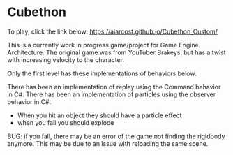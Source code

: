 # Cubethon

To play, click the link below:
https://aiarcost.github.io/Cubethon_Custom/

This is a currently work in progress game/project for Game Engine Architecture. The original game was from YouTuber Brakeys, but has a twist with increasing velocity to the character.

Only the first level has these implementations of behaviors below:

There has been an implementation of replay using the Command behavior in C#.
There has been an implementation of particles using the observer behavior in C#.
 - When you hit an object they should have a particle effect
 - when you fall you should explode

BUG: if you fall, there may be an error of the game not finding the rigidbody anymore. This may be due to an issue with reloading the same scene.

